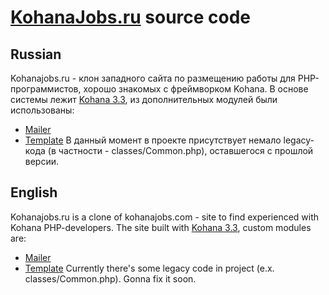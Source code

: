# [KohanaJobs.ru](http://kohanajobs.ru/) source code

## Russian
Kohanajobs.ru - клон западного сайта по размещению работы для PHP-программистов, хорошо знакомых с фреймворком Kohana.
В основе системы лежит [Kohana 3.3](https://github.com/kohana/core/tree/3.3/develop), из дополнительных модулей были использованы:
* [Mailer](https://github.com/themusicman/Mailer)
* [Template](https://github.com/chvanikoff/kohana-template)
В данный момент в проекте присутствует немало legacy-кода (в частности - classes/Common.php), оставшегося с прошлой версии.

## English
Kohanajobs.ru is a clone of kohanajobs.com - site to find experienced with Kohana PHP-developers.
The site built with [Kohana 3.3](https://github.com/kohana/core/tree/3.3/develop), custom modules are:
* [Mailer](https://github.com/themusicman/Mailer)
* [Template](https://github.com/chvanikoff/kohana-template)
Currently there's some legacy code in project (e.x. classes/Common.php). Gonna fix it soon.
